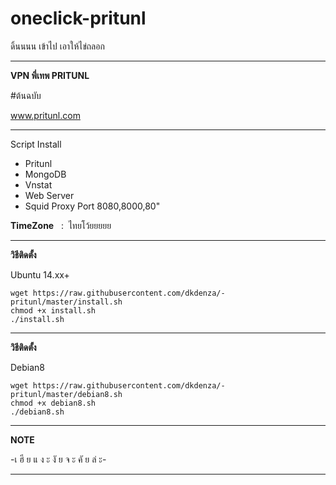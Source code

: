 # oneclick-pritunl
ดิ้นนนน เข้าไป เอาให้ไข่ถลอก
______________________________________________
**VPN พี่เทพ PRITUNL** 

#ต้นฉบับ

www.pritunl.com

_______________________________________________
Script Install
- Pritunl
- MongoDB
- Vnstat
- Web Server
- Squid Proxy Port 8080,8000,80"

**TimeZone**   :  ไทยโว้ยยยยย

_________________________________________________
**วิธีติดตั้ง**

Ubuntu 14.xx+
```
wget https://raw.githubusercontent.com/dkdenza/-pritunl/master/install.sh
chmod +x install.sh
./install.sh
```

__________________________________________________
**วิธีติดตั้ง**

Debian8
```
wget https://raw.githubusercontent.com/dkdenza/-pritunl/master/debian8.sh
chmod +x debian8.sh
./debian8.sh
```

__________________________________________________
**NOTE**

 -เ ฮี ย แ ง ะ งั ย จ ะ คั ย ล่ ะ-
___________________________________________________
